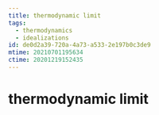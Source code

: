 ```yaml
---
title: thermodynamic limit
tags:
  - thermodynamics
  - idealizations
id: de0d2a39-720a-4a73-a533-2e197b0c3de9
mtime: 20210701195634
ctime: 20201219152435
---
```


# thermodynamic limit
